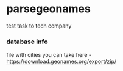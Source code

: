 # parsegeonames
test task to tech company
### database info
file with cities you can take here - https://download.geonames.org/export/zip/
